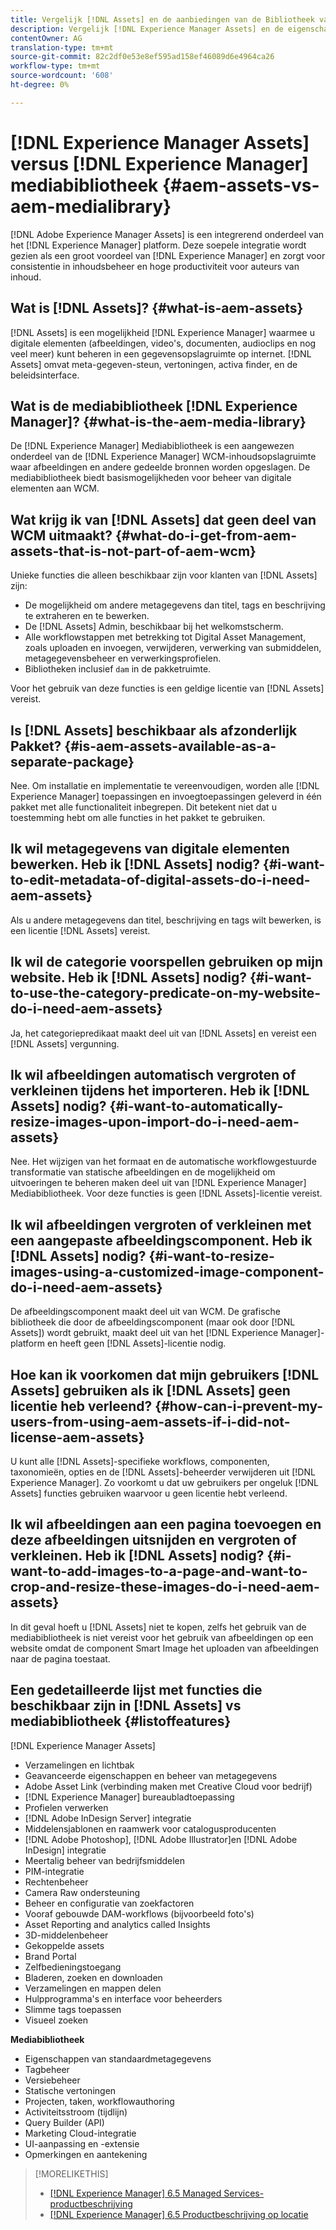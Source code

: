```yaml
---
title: Vergelijk [!DNL Assets] en de aanbiedingen van de Bibliotheek van Media
description: Vergelijk [!DNL Experience Manager Assets] en de eigenschappen van de Bibliotheek van Media en ken de verschillen.
contentOwner: AG
translation-type: tm+mt
source-git-commit: 82c2df0e53e8ef595ad158ef46089d6e4964ca26
workflow-type: tm+mt
source-wordcount: '608'
ht-degree: 0%

---
```



# [!DNL Experience Manager Assets] versus  [!DNL Experience Manager] mediabibliotheek  {#aem-assets-vs-aem-medialibrary}

[!DNL Adobe Experience Manager Assets] is een integrerend onderdeel van het  [!DNL Experience Manager] platform. Deze soepele integratie wordt gezien als een groot voordeel van [!DNL Experience Manager] en zorgt voor consistentie in inhoudsbeheer en hoge productiviteit voor auteurs van inhoud.

## Wat is [!DNL Assets]? {#what-is-aem-assets}

[!DNL Assets] is een mogelijkheid  [!DNL Experience Manager] waarmee u digitale elementen (afbeeldingen, video&#39;s, documenten, audioclips en nog veel meer) kunt beheren in een gegevensopslagruimte op internet. [!DNL Assets] omvat meta-gegeven-steun, vertoningen, activa finder, en de beleidsinterface.

## Wat is de mediabibliotheek [!DNL Experience Manager]? {#what-is-the-aem-media-library}

De [!DNL Experience Manager] Mediabibliotheek is een aangewezen onderdeel van de [!DNL Experience Manager] WCM-inhoudsopslagruimte waar afbeeldingen en andere gedeelde bronnen worden opgeslagen. De mediabibliotheek biedt basismogelijkheden voor beheer van digitale elementen aan WCM.

## Wat krijg ik van [!DNL Assets] dat geen deel van WCM uitmaakt? {#what-do-i-get-from-aem-assets-that-is-not-part-of-aem-wcm}

Unieke functies die alleen beschikbaar zijn voor klanten van [!DNL Assets] zijn:

* De mogelijkheid om andere metagegevens dan titel, tags en beschrijving te extraheren en te bewerken.
* De [!DNL Assets] Admin, beschikbaar bij het welkomstscherm.
* Alle workflowstappen met betrekking tot Digital Asset Management, zoals uploaden en invoegen, verwijderen, verwerking van submiddelen, metagegevensbeheer en verwerkingsprofielen.
* Bibliotheken inclusief `dam` in de pakketruimte.

Voor het gebruik van deze functies is een geldige licentie van [!DNL Assets] vereist.

## Is [!DNL Assets] beschikbaar als afzonderlijk Pakket? {#is-aem-assets-available-as-a-separate-package}

Nee. Om installatie en implementatie te vereenvoudigen, worden alle [!DNL Experience Manager] toepassingen en invoegtoepassingen geleverd in één pakket met alle functionaliteit inbegrepen. Dit betekent niet dat u toestemming hebt om alle functies in het pakket te gebruiken.

## Ik wil metagegevens van digitale elementen bewerken. Heb ik [!DNL Assets] nodig? {#i-want-to-edit-metadata-of-digital-assets-do-i-need-aem-assets}

Als u andere metagegevens dan titel, beschrijving en tags wilt bewerken, is een licentie [!DNL Assets] vereist.

## Ik wil de categorie voorspellen gebruiken op mijn website. Heb ik [!DNL Assets] nodig? {#i-want-to-use-the-category-predicate-on-my-website-do-i-need-aem-assets}

Ja, het categoriepredikaat maakt deel uit van [!DNL Assets] en vereist een [!DNL Assets] vergunning.

## Ik wil afbeeldingen automatisch vergroten of verkleinen tijdens het importeren. Heb ik [!DNL Assets] nodig? {#i-want-to-automatically-resize-images-upon-import-do-i-need-aem-assets}

Nee. Het wijzigen van het formaat en de automatische workflowgestuurde transformatie van statische afbeeldingen en de mogelijkheid om uitvoeringen te beheren maken deel uit van [!DNL Experience Manager] Mediabibliotheek. Voor deze functies is geen [!DNL Assets]-licentie vereist.

## Ik wil afbeeldingen vergroten of verkleinen met een aangepaste afbeeldingscomponent. Heb ik [!DNL Assets] nodig? {#i-want-to-resize-images-using-a-customized-image-component-do-i-need-aem-assets}

De afbeeldingscomponent maakt deel uit van WCM. De grafische bibliotheek die door de afbeeldingscomponent (maar ook door [!DNL Assets]) wordt gebruikt, maakt deel uit van het [!DNL Experience Manager]-platform en heeft geen [!DNL Assets]-licentie nodig.

## Hoe kan ik voorkomen dat mijn gebruikers [!DNL Assets] gebruiken als ik [!DNL Assets] geen licentie heb verleend? {#how-can-i-prevent-my-users-from-using-aem-assets-if-i-did-not-license-aem-assets}

U kunt alle [!DNL Assets]-specifieke workflows, componenten, taxonomieën, opties en de [!DNL Assets]-beheerder verwijderen uit [!DNL Experience Manager]. Zo voorkomt u dat uw gebruikers per ongeluk [!DNL Assets] functies gebruiken waarvoor u geen licentie hebt verleend.

## Ik wil afbeeldingen aan een pagina toevoegen en deze afbeeldingen uitsnijden en vergroten of verkleinen. Heb ik [!DNL Assets] nodig? {#i-want-to-add-images-to-a-page-and-want-to-crop-and-resize-these-images-do-i-need-aem-assets}

In dit geval hoeft u [!DNL Assets] niet te kopen, zelfs het gebruik van de mediabibliotheek is niet vereist voor het gebruik van afbeeldingen op een website omdat de component Smart Image het uploaden van afbeeldingen naar de pagina toestaat.

## Een gedetailleerde lijst met functies die beschikbaar zijn in [!DNL Assets] vs mediabibliotheek {#listoffeatures}

[!DNL Experience Manager Assets]

* Verzamelingen en lichtbak
* Geavanceerde eigenschappen en beheer van metagegevens
* Adobe Asset Link (verbinding maken met Creative Cloud voor bedrijf)
* [!DNL Experience Manager] bureaubladtoepassing
* Profielen verwerken
* [!DNL Adobe InDesign Server] integratie
* Middelensjablonen en raamwerk voor catalogusproducenten
* [!DNL Adobe Photoshop],  [!DNL Adobe Illustrator]en  [!DNL Adobe InDesign] integratie
* Meertalig beheer van bedrijfsmiddelen
* PIM-integratie
* Rechtenbeheer
* Camera Raw ondersteuning
* Beheer en configuratie van zoekfactoren
* Vooraf gebouwde DAM-workflows (bijvoorbeeld foto&#39;s)
* Asset Reporting and analytics called Insights
* 3D-middelenbeheer
* Gekoppelde assets
* Brand Portal
* Zelfbedieningstoegang
* Bladeren, zoeken en downloaden
* Verzamelingen en mappen delen
* Hulpprogramma&#39;s en interface voor beheerders
* Slimme tags toepassen
* Visueel zoeken

**Mediabibliotheek**

* Eigenschappen van standaardmetagegevens
* Tagbeheer
* Versiebeheer
* Statische vertoningen
* Projecten, taken, workflowauthoring
* Activiteitsstroom (tijdlijn)
* Query Builder (API)
* Marketing Cloud-integratie
* UI-aanpassing en -extensie
* Opmerkingen en aantekening

>[!MORELIKETHIS]
>
>* [[!DNL Experience Manager] 6.5 Managed Services-productbeschrijving](https://helpx.adobe.com/legal/product-descriptions/adobe-experience-manager-managed-services.html)
>* [[!DNL Experience Manager] 6.5 Productbeschrijving op locatie](https://helpx.adobe.com/legal/product-descriptions/adobe-experience-manager-on-premise.html)

